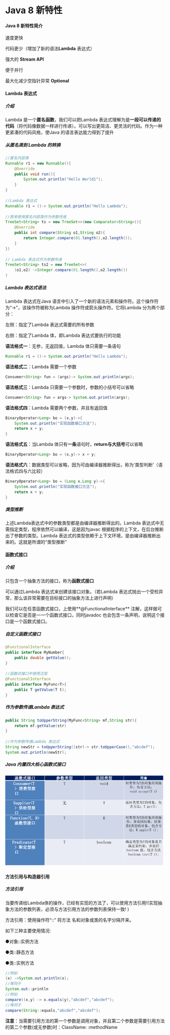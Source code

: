 # Java 8 新特性

#### Java 8 新特性简介

速度更快

代码更少（增加了新的语法**Lambda** 表达式）

强大的 **Stream API**

便于并行

最大化减少空指针异常 **Optional**

#### Lambda 表达式

##### 介绍

Lambda 是一个**匿名函数**，我们可以把Lambda 表达式理解为是**一段可以传递的代码**（将代码像数据一样进行传递）。可以写出更简洁、更灵活的代码。作为一种更紧凑的代码风格，使Java 的语言表达能力得到了提升

##### 从匿名类到 Lambda 的转换

```java
//匿名内部类
Runnable r1 = new Runnable(){
	@Override
    public void run(){
        System.out.println("Hello World1");
    }
}

//Lambda 表达式
Runnable r1 = ()-> System.out.println("Hello Lambda");

//原来使用匿名内部类作为参数传递
TreeSet<String> ts = new TreeSet<>(new Comparator<String>(){
    @Override
    public int compare(String o1,String o2){
        return Integer.compare(01.length(),o2.length());
    }
})
    
// Lambda 表达式作为参数传递
TreeSet<String> ts2 = new TreeSet<>(
	(o1,o2) ->Integer.compare(01.length(),o2.length())
)
```

##### Lambda 表达式语法

Lambda 表达式在Java 语言中引入了一个新的语法元素和操作符。这个操作符为“->”，该操作符被称为Lambda 操作符或箭头操作符。它将Lambda 分为两个部分：

左侧：指定了Lambda 表达式需要的所有参数

右侧：指定了Lambda 体，即Lambda 表达式要执行的功能



**语法格式一**：无参，无返回值，Lambda 体只需要一条语句

```java
Runnable r1 = ()-> System.out.println("Hello Lambda");
```



**语法格式二**：Lambda 需要一个参数

```java
Consumer<String> fun = (args)-> System.out.println(args);
```



**语法格式三**：Lambda 只需要一个参数时，参数的小括号可以省略

```java
Consumer<String> fun = args-> System.out.println(args);
```



**语法格式四**：Lambda 需要两个参数，并且有返回值

```java
BinaryOperator<Long> bo = (x,y)->{
    System.out.println("实现函数接口方法");
    return x + y;
}
```

**语法格式五**：当Lambda 体只有**一条**语句时，**return与大括号**可以省略

```java
BinaryOperator<Long> bo = (x,y)-> x + y;
```



**语法格式六**：数据类型可以省略，因为可由编译器推断得出，称为‘类型判断’（语法格式四与六比较）

```java
BinaryOperator<Long> bo = (Long x,Long y)->{
    System.out.println("实现函数接口方法");
    return x + y;
}
```

##### 类型推断

上述Lambda表达式中的参数类型都是由编译器推断得出的。Lambda 表达式中无需指定类型，程序依然可以编译，这是因为javac 根据程序的上下文，在后台推断出了参数的类型。Lambda 表达式的类型依赖于上下文环境，是由编译器推断出来的。这就是所谓的“类型推断”

#### 函数式接口

##### 介绍

只包含一个抽象方法的接口，称为**函数式接口**

可以通过Lambda 表达式来创建该接口对象。（若Lambda 表达式抛出一个受检异常，那么该异常需要在目标接口的抽象方法上进行声明）

我们可以在任意函数式接口，上使用**@FunctionalInterface** 注解，这样做可以检查它是否是一一个函数式接口，同时javadoc 也会包含一条声明，说明这个接口是一个函数式接口。

##### 自定义函数式接口

```java
@FunctionalInterface
public interface MyNumber{
    public double getValue();
}

//函数式接口中使用泛型
@FunctionalInterface
public interface MyFunc<T>{
    public T getValue(T t);
}
```

##### 作为参数传递Lambda 表达式

```java
public String toUpperString(MyFunc<String> mf,String str){
    return mf.getValue(str)
}

//作为参数传递Lambda 表达式
String newStr = toUpperString((str)-> str.toUpperCase(),"abcdef");
System.out.println(newStr);
```

##### Java 内置四大核心函数式接口

![image-20220403154058129](../img/image-20220403154058129.png)



#### 方法引用与构造器引用

##### 方法引用

当要传递给Lambda体的操作，已经有实现的方法了，可以使用方法引用!(实现抽象方法的参数列表，必须与方法引用方法的参数列表保持一致! )

方法引用：使用操作符“::” 将方法 名和对象或类的名字分隔开来。

如下三种主要使用情况:

●对象::实例方法

●类::静态方法

●类::实例方法

```java
//例如
(x) ->System.out.println(x);
//等同于
System.out::println
//例如
compare((x,y) -> x.equals(y),"abcdef","abcdef");
//等同于
compare(String::equals,"abcdef","abcdef");
```

**注意**：当需要引用方法的第一个参数是调用对象，并且第二个参数是需要引用方法的第二个参数(或无参数)时：ClassName: :methodName